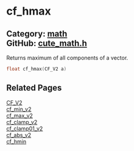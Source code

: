 [](../header.md ':include')

# cf_hmax

Category: [math](/api_reference?id=math)  
GitHub: [cute_math.h](https://github.com/RandyGaul/cute_framework/blob/master/include/cute_math.h)  
---

Returns maximum of all components of a vector.

```cpp
float cf_hmax(CF_V2 a)
```

## Related Pages

[CF_V2](/math/cf_v2.md)  
[cf_min_v2](/math/cf_min_v2.md)  
[cf_max_v2](/math/cf_max_v2.md)  
[cf_clamp_v2](/math/cf_clamp_v2.md)  
[cf_clamp01_v2](/math/cf_clamp01_v2.md)  
[cf_abs_v2](/math/cf_abs_v2.md)  
[cf_hmin](/math/cf_hmin.md)  
